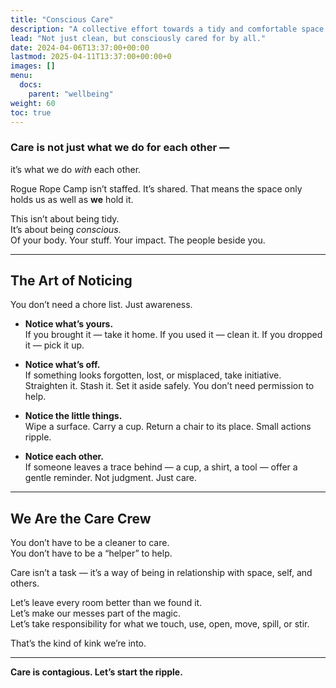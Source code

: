 ```yaml
---
title: "Conscious Care"
description: "A collective effort towards a tidy and comfortable space."
lead: "Not just clean, but consciously cared for by all."
date: 2024-04-06T13:37:00+00:00
lastmod: 2025-04-11T13:37:00+00:00+0
images: []
menu: 
  docs:
    parent: "wellbeing"
weight: 60
toc: true
---
```


### Care is not just what we do for each other —  
it’s what we do *with* each other.

Rogue Rope Camp isn’t staffed. It’s shared. That means the space only holds us as well as **we** hold it.

This isn’t about being tidy.  
It’s about being *conscious*.  
Of your body. Your stuff. Your impact. The people beside you.

---

## The Art of Noticing

You don’t need a chore list. Just awareness.

- **Notice what’s yours.**  
  If you brought it — take it home. If you used it — clean it. If you dropped it — pick it up.

- **Notice what’s off.**  
  If something looks forgotten, lost, or misplaced, take initiative. Straighten it. Stash it. Set it aside safely. You don’t need permission to help.

- **Notice the little things.**  
  Wipe a surface. Carry a cup. Return a chair to its place. Small actions ripple.

- **Notice each other.**  
  If someone leaves a trace behind — a cup, a shirt, a tool — offer a gentle reminder. Not judgment. Just care.

---

## We Are the Care Crew

You don’t have to be a cleaner to care.  
You don’t have to be a “helper” to help.  

Care isn’t a task — it’s a way of being in relationship with space, self, and others.

Let’s leave every room better than we found it.  
Let’s make our messes part of the magic.  
Let’s take responsibility for what we touch, use, open, move, spill, or stir.

That’s the kind of kink we’re into.

---

**Care is contagious. Let’s start the ripple.**
